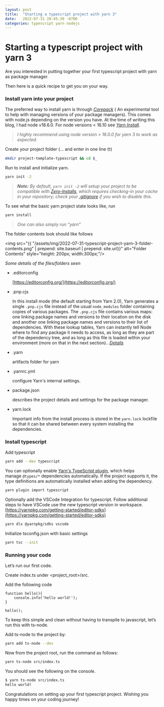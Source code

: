 ```yaml
---
layout: post
title:  "Starting a typescript project with yarn 3"
date:   2022-07-31 20:45:39 -0700
categories: typescript yarn nodejs
---
```

# Starting a typescript project with yarn 3


Are you interested in putting together your first typescript project with yarn as package manager.

Then here is a quick recipe to get you on your way.

### Install yarn into your project

The preferred way to install yarn is through *[Corepack](https://github.com/nodejs/corepack)* ( An experimental tool to help with managing versions of your package managers). This comes with node.js depending on the version you have. At the time of writing this blog, I had node v18.6.0. For node versions < 16.10 see *[Yarn Install](https://yarnpkg.com/getting-started/install).*

> *I highly recommend using node version > 16.0.0 for yarn 3 to work as expected.*
>

Create your project folder (… and enter in one line 🤓)

```bash
mkdir project-template-typescript && cd $_
```

Run to install and initialize yarn.

```bash
yarn init -2
```

> ***Note:** By default, `yarn init -2` will setup your project to be compatible with [Zero-Installs](https://yarnpkg.com/features/zero-installs), which requires checking-in your cache in your repository; check your [.gitignore](https://yarnpkg.com/getting-started/qa#which-files-should-be-gitignored) if you wish to disable this.*
>

To see what the basic yarn project state looks like, run

```bash
yarn install
```

> *One can also simply run “yarn”*
>

The folder contents look should like follows

<img src="{{ "/assets/img/2022-07-31-typescript-project-yarn-3-folder-contents.png" | prepend: site.baseurl | prepend: site.url}}" alt="Folder Contents" style="height: 200px; width:300px;"/>

*Some details of the files/folders seen*

- .editorconfig

    [https://editorconfig.org/](https://editorconfig.org/)

- .pnp.cjs

    In this install mode (the default starting from Yarn 2.0), Yarn generates a single `.pnp.cjs` file instead of the usual `node_modules` folder containing copies of various packages. The `.pnp.cjs` file contains various maps: one linking package names and versions to their location on the disk and another one linking package names and versions to their list of dependencies. With these lookup tables, Yarn can instantly tell Node where to find any package it needs to access, as long as they are part of the dependency tree, and as long as this file is loaded within your environment (more on that in the next section).. [*Details*](https://yarnpkg.com/features/pnp/#fixing-node_modules)

- .yarn

    artifacts folder for yarn

- .yarnrc.yml

    configure Yarn's internal settings.

- package.json

    describes the project details and settings for the package manager.

- yarn.lock

    Important info from the install process is stored in the `yarn.lock` lockfile so that it can be shared between every system installing the dependencies.


### Install typescript

Add typescript

```bash
yarn add --dev typescript
```

You can optionally enable [Yarn's TypeScript plugin](https://github.com/yarnpkg/berry/tree/master/packages/plugin-typescript), which helps manage `@types/*` dependencies automatically. If the project supports it, the type definitions are automatically installed when adding the dependency.

```bash
yarn plugin import typescript
```

Optionally add the VSCode Integration for typescript. Follow additional steps to have VSCode use the new  typescript version in workspace. [https://yarnpkg.com/getting-started/editor-sdks](https://yarnpkg.com/getting-started/editor-sdks)

```bash
yarn dlx @yarnpkg/sdks vscode
```

Initialize tsconfig.json with basic settings

```bash
yarn tsc --init
```

### Running your code

Let’s run our first code.

Create index.ts under <project_root>/src.

Add the following code

```tsx
function hello(){
    console.info('hello world!');
}

hello();
```

To keep this simple and clean without having to transpile to javascript, let’s run this with ts-node.

Add ts-node to the project by:

```bash
yarn add ts-node --dev
```

Now from the project root, run the command as follows:

```bash
yarn ts-node src/index.ts
```

You should see the following on the console.

```bash
$ yarn ts-node src/index.ts
hello world!
```

Congratulations on setting up your first typescript project. Wishing you happy times on your coding journey!
